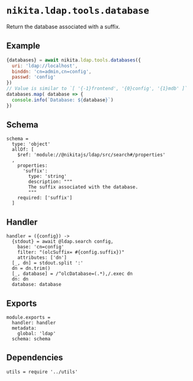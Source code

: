 
# `nikita.ldap.tools.database`

Return the database associated with a suffix.

## Example

```js
{databases} = await nikita.ldap.tools.databases({
  uri: 'ldap://localhost',
  binddn: 'cn=admin,cn=config',
  passwd: 'config'
})
// Value is similar to `[ '{-1}frontend', '{0}config', '{1}mdb' ]`
databases.map( database => {
  console.info(`Database: ${database}`)
})
```

## Schema

    schema =
      type: 'object'
      allOf: [
        $ref: 'module://@nikitajs/ldap/src/search#/properties'
      ,
        properties:
          'suffix':
            type: 'string'
            description: """
            The suffix associated with the database.
            """
        required: ['suffix']
      ]

## Handler

    handler = ({config}) ->
      {stdout} = await @ldap.search config,
        base: 'cn=config'
        filter: "(olcSuffix= #{config.suffix})"
        attributes: ['dn']
      [_, dn] = stdout.split ':'
      dn = dn.trim()
      [_, database] = /^olcDatabase=(.*),/.exec dn
      dn: dn
      database: database

## Exports

    module.exports =
      handler: handler
      metadata:
        global: 'ldap'
      schema: schema

## Dependencies

    utils = require '../utils'
